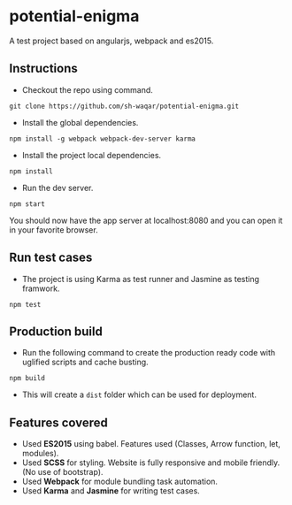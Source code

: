 # potential-enigma
A test project based on angularjs, webpack and es2015.

## Instructions
- Checkout the repo using command.

```
git clone https://github.com/sh-waqar/potential-enigma.git
```

- Install the global dependencies.

```
npm install -g webpack webpack-dev-server karma
```

- Install the project local dependencies.

```
npm install
```

- Run the dev server.

```
npm start
```

You should now have the app server at localhost:8080 and you can open it in your favorite browser.

## Run test cases
- The project is using Karma as test runner and Jasmine as testing framwork.

```
npm test
```

## Production build
- Run the following command to create the production ready code with uglified scripts and cache busting.

```
npm build
```
- This will create a `dist` folder which can be used for deployment.

## Features covered

- Used **ES2015** using babel. Features used (Classes, Arrow function, let, modules).
- Used **SCSS** for styling. Website is fully responsive and mobile friendly. (No use of bootstrap).
- Used **Webpack** for module bundling task automation.
- Used **Karma** and **Jasmine** for writing test cases.